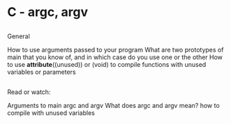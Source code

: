 # C - argc, argv

##
General

How to use arguments passed to your program
What are two prototypes of main that you know of, and in which case do you use one or the other
How to use __attribute__((unused)) or (void) to compile functions with unused variables or parameters

##
Read or watch:

Arguments to main
argc and argv
What does argc and argv mean?
how to compile with unused variables
